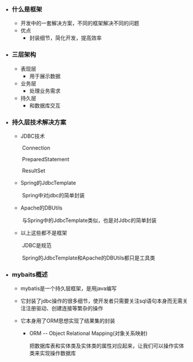 - ### 什么是框架

  - 开发中的一套解决方案，不同的框架解决不同的问题
  - 优点
    - 封装细节，简化开发，提高效率

- ### 三层架构

  - 表现层
    - 用于展示数据
  - 业务层
    - 处理业务需求
  - 持久层
    - 和数据库交互

- ### 持久层技术解决方案

  - JDBC技术

    ​	Connection

    ​	PreparedStatement

    ​	ResultSet

  - Spring的JdbcTemplate

      ​	Spring中对jdbc的简单封装

  - Apache的DBUtils

    ​	与Spring中的JdbcTemplate类似，也是对Jdbc的简单封装

  - 以上这些都不是框架

    ​	JDBC是规范

    ​	Spring的JdbcTemplate和Apache的DBUtils都只是工具类

- ###  mybaits概述

  - mybatis是一个持久层框架，是用java编写

  - 它封装了jdbc操作的很多细节，使开发者只需要关注sql语句本身而无需关注注册驱动、创建连接等繁杂的操作

  - 它本身用了ORM思想实现了结果集的封装

    - ORM -- Object Relational Mapping(对象关系映射)

      ​	把数据库表和实体类及实体类的属性对应起来，让我们可以操作实体类来实现操作数据库